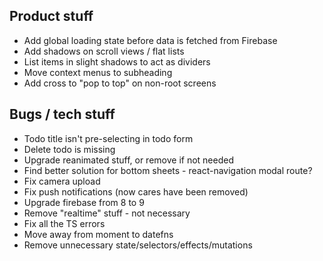 ## Product stuff

- Add global loading state before data is fetched from Firebase
- Add shadows on scroll views / flat lists
- List items in slight shadows to act as dividers
- Move context menus to subheading
- Add cross to "pop to top" on non-root screens

## Bugs / tech stuff

- Todo title isn't pre-selecting in todo form
- Delete todo is missing
- Upgrade reanimated stuff, or remove if not needed
- Find better solution for bottom sheets - react-navigation modal route?
- Fix camera upload
- Fix push notifications (now cares have been removed)
- Upgrade firebase from 8 to 9
- Remove "realtime" stuff - not necessary
- Fix all the TS errors
- Move away from moment to datefns
- Remove unnecessary state/selectors/effects/mutations
